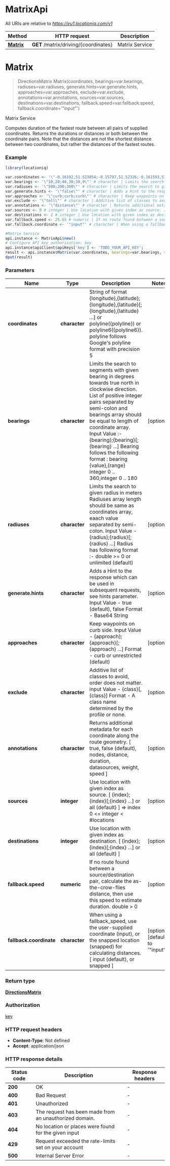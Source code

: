 # MatrixApi

All URIs are relative to *https://eu1.locationiq.com/v1*

Method | HTTP request | Description
------------- | ------------- | -------------
[**Matrix**](MatrixApi.md#Matrix) | **GET** /matrix/driving/{coordinates} | Matrix Service


# **Matrix**
> DirectionsMatrix Matrix(coordinates, bearings=var.bearings, radiuses=var.radiuses, generate.hints=var.generate.hints, approaches=var.approaches, exclude=var.exclude, annotations=var.annotations, sources=var.sources, destinations=var.destinations, fallback.speed=var.fallback.speed, fallback.coordinate='"input"')

Matrix Service

Computes duration of the fastest route between all pairs of supplied coordinates. Returns the durations or distances or both between the coordinate pairs. Note that the distances are not the shortest distance between two coordinates, but rather the distances of the fastest routes.

### Example
```R
library(locationiq)

var.coordinates <- '\"-0.16102,51.523854;-0.15797,51.52326;-0.161593,51.522550\"' # character | String of format {longitude},{latitude};{longitude},{latitude}[;{longitude},{latitude} ...] or polyline({polyline}) or polyline6({polyline6}). polyline follows Google's polyline format with precision 5
var.bearings <- '\"10,20;40,30;30,9\"' # character | Limits the search to segments with given bearing in degrees towards true north in clockwise direction. List of positive integer pairs separated by semi-colon and bearings array should be equal to length of coordinate array. Input Value :- {bearing};{bearing}[;{bearing} ...] Bearing follows the following format : bearing {value},{range} integer 0 .. 360,integer 0 .. 180
var.radiuses <- '\"500;200;300\"' # character | Limits the search to given radius in meters Radiuses array length should be same as coordinates array, eaach value separated by semi-colon. Input Value - {radius};{radius}[;{radius} ...] Radius has following format :- double >= 0 or unlimited (default)
var.generate.hints <- '\"false\"' # character | Adds a Hint to the response which can be used in subsequent requests, see hints parameter. Input Value - true (default), false Format - Base64 String
var.approaches <- '\"curb;curb;curb\"' # character | Keep waypoints on curb side. Input Value - {approach};{approach}[;{approach} ...] Format - curb or unrestricted (default)
var.exclude <- '\"toll\"' # character | Additive list of classes to avoid, order does not matter. input Value - {class}[,{class}] Format - A class name determined by the profile or none.
var.annotations <- '\"distance\"' # character | Returns additional metadata for each coordinate along the route geometry.  [ true, false (default), nodes, distance, duration, datasources, weight, speed ]
var.sources <- 0 # integer | Use location with given index as source. [ {index};{index}[;{index} ...] or all (default) ] => index  0 <= integer < #locations
var.destinations <- 2 # integer | Use location with given index as destination. [ {index};{index}[;{index} ...] or all (default) ]
var.fallback.speed <- 25.65 # numeric | If no route found between a source/destination pair, calculate the as-the-crow-flies distance,  then use this speed to estimate duration. double > 0
var.fallback.coordinate <- '"input"' # character | When using a fallback_speed, use the user-supplied coordinate (input), or the snapped location (snapped) for calculating distances. [ input (default), or snapped ]

#Matrix Service
api.instance <- MatrixApi$new()
# Configure API key authorization: key
api.instance$apiClient$apiKeys['key'] <- 'TODO_YOUR_API_KEY';
result <- api.instance$Matrix(var.coordinates, bearings=var.bearings, radiuses=var.radiuses, generate.hints=var.generate.hints, approaches=var.approaches, exclude=var.exclude, annotations=var.annotations, sources=var.sources, destinations=var.destinations, fallback.speed=var.fallback.speed, fallback.coordinate=var.fallback.coordinate)
dput(result)
```

### Parameters

Name | Type | Description  | Notes
------------- | ------------- | ------------- | -------------
 **coordinates** | **character**| String of format {longitude},{latitude};{longitude},{latitude}[;{longitude},{latitude} ...] or polyline({polyline}) or polyline6({polyline6}). polyline follows Google&#39;s polyline format with precision 5 | 
 **bearings** | **character**| Limits the search to segments with given bearing in degrees towards true north in clockwise direction. List of positive integer pairs separated by semi-colon and bearings array should be equal to length of coordinate array. Input Value :- {bearing};{bearing}[;{bearing} ...] Bearing follows the following format : bearing {value},{range} integer 0 .. 360,integer 0 .. 180 | [optional] 
 **radiuses** | **character**| Limits the search to given radius in meters Radiuses array length should be same as coordinates array, eaach value separated by semi-colon. Input Value - {radius};{radius}[;{radius} ...] Radius has following format :- double &gt;&#x3D; 0 or unlimited (default) | [optional] 
 **generate.hints** | **character**| Adds a Hint to the response which can be used in subsequent requests, see hints parameter. Input Value - true (default), false Format - Base64 String | [optional] 
 **approaches** | **character**| Keep waypoints on curb side. Input Value - {approach};{approach}[;{approach} ...] Format - curb or unrestricted (default) | [optional] 
 **exclude** | **character**| Additive list of classes to avoid, order does not matter. input Value - {class}[,{class}] Format - A class name determined by the profile or none. | [optional] 
 **annotations** | **character**| Returns additional metadata for each coordinate along the route geometry.  [ true, false (default), nodes, distance, duration, datasources, weight, speed ] | [optional] 
 **sources** | **integer**| Use location with given index as source. [ {index};{index}[;{index} ...] or all (default) ] &#x3D;&gt; index  0 &lt;&#x3D; integer &lt; #locations | [optional] 
 **destinations** | **integer**| Use location with given index as destination. [ {index};{index}[;{index} ...] or all (default) ] | [optional] 
 **fallback.speed** | **numeric**| If no route found between a source/destination pair, calculate the as-the-crow-flies distance,  then use this speed to estimate duration. double &gt; 0 | [optional] 
 **fallback.coordinate** | **character**| When using a fallback_speed, use the user-supplied coordinate (input), or the snapped location (snapped) for calculating distances. [ input (default), or snapped ] | [optional] [default to &#39;&quot;input&quot;&#39;]

### Return type

[**DirectionsMatrix**](directions-matrix.md)

### Authorization

[key](../README.md#key)

### HTTP request headers

 - **Content-Type**: Not defined
 - **Accept**: application/json

### HTTP response details
| Status code | Description | Response headers |
|-------------|-------------|------------------|
| **200** | OK |  -  |
| **400** | Bad Request |  -  |
| **401** | Unauthorized |  -  |
| **403** | The request has been made from an unauthorized domain. |  -  |
| **404** | No location or places were found for the given input |  -  |
| **429** | Request exceeded the rate-limits set on your account |  -  |
| **500** | Internal Server Error |  -  |

